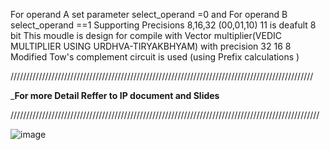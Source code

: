 For operand A set parameter select_operand =0  and For operand B select_operand ==1
Supporting Precisions 8,16,32  (00,01,10)  11 is deafult 8 bit 
This moudle is design for compile with  Vector multiplier(VEDIC MULTIPLIER USING URDHVA-TIRYAKBHYAM) with precision 32 16 8 
Modified Tow's complement circuit is used (using Prefix calculations )       

////////////////////////////////////////////////////////////////////////////////////////////////

_**For more Detail Reffer to IP document and Slides**

//////////////////////////////////////////////////////////////////////////////////////////////////

![image](https://github.com/user-attachments/assets/21bb14d8-efc1-404a-8f05-d1cb8ac63457)
